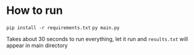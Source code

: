 # How to run

`pip install -r requirements.txt`
`py main.py`

Takes about 30 seconds to run everything, let it run and `results.txt` will appear in main directory
